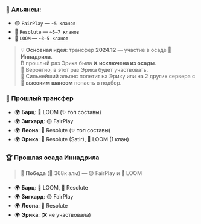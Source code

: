 ### 🌟 **Альянсы:**  
- 🟡 `FairPlay` — `~5 кланов`  
- 🔴 `Resolute` — `~5–7 кланов`  
- 🔵 `LOOM` — `~3–5 кланов`  

> 💡 **Основная идея**: трансфер **2024.12** — участие в осаде 🏰 **Иннадрила**.  
> В прошлый раз Эрика была ❌ **исключена из осады**.  
> 🧐 Вероятно, в этот раз Эрика будет участвовать.  
> 🎯 Сильнейший альянс полетит на Эрику или на 2 других сервера с 🎲 **высоким шансом** попасть в подбор.

### 🔄 **Прошлый трансфер**  
- 🌍 **Барц**: 🔵 LOOM (✨ топ составы)  
- 🌍 **Зигхард**: 🟡 FairPlay  
- 🌍 **Леона**: 🔴 Resolute (✨ топ составы)  
- 🌍 **Эрика**: 🔴 Resolute (Satir), 🔵 LOOM (1 клан)

### 🏆 **Прошлая осада Иннадрила**  
> 🏅 **Победа** (💎 368к алм) — 🟡 FairPlay и 🔵 LOOM  
- 🌍 **Барц**: 🔵 LOOM, 🔴 Resolute  
- 🌍 **Зигхард**: 🟡 FairPlay  
- 🌍 **Леона**: 🔴 Resolute  
- 🌍 **Эрика**: (❌ не участвовала)  
